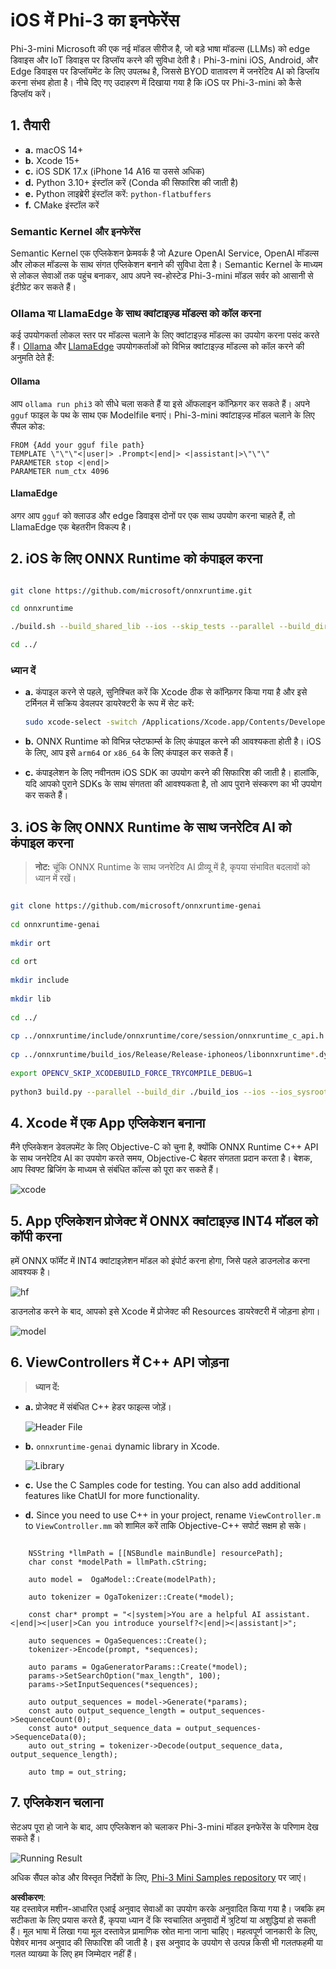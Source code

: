 # **iOS में Phi-3 का इनफेरेंस**

Phi-3-mini Microsoft की एक नई मॉडल सीरीज है, जो बड़े भाषा मॉडल्स (LLMs) को edge डिवाइस और IoT डिवाइस पर डिप्लॉय करने की सुविधा देती है। Phi-3-mini iOS, Android, और Edge डिवाइस पर डिप्लॉयमेंट के लिए उपलब्ध है, जिससे BYOD वातावरण में जनरेटिव AI को डिप्लॉय करना संभव होता है। नीचे दिए गए उदाहरण में दिखाया गया है कि iOS पर Phi-3-mini को कैसे डिप्लॉय करें।

## **1. तैयारी**

- **a.** macOS 14+
- **b.** Xcode 15+
- **c.** iOS SDK 17.x (iPhone 14 A16 या उससे अधिक)
- **d.** Python 3.10+ इंस्टॉल करें (Conda की सिफारिश की जाती है)
- **e.** Python लाइब्रेरी इंस्टॉल करें: `python-flatbuffers`
- **f.** CMake इंस्टॉल करें

### Semantic Kernel और इनफेरेंस

Semantic Kernel एक एप्लिकेशन फ्रेमवर्क है जो Azure OpenAI Service, OpenAI मॉडल्स और लोकल मॉडल्स के साथ संगत एप्लिकेशन बनाने की सुविधा देता है। Semantic Kernel के माध्यम से लोकल सेवाओं तक पहुंच बनाकर, आप अपने स्व-होस्टेड Phi-3-mini मॉडल सर्वर को आसानी से इंटीग्रेट कर सकते हैं।

### Ollama या LlamaEdge के साथ क्वांटाइज़्ड मॉडल्स को कॉल करना

कई उपयोगकर्ता लोकल स्तर पर मॉडल्स चलाने के लिए क्वांटाइज़्ड मॉडल्स का उपयोग करना पसंद करते हैं। [Ollama](https://ollama.com) और [LlamaEdge](https://llamaedge.com) उपयोगकर्ताओं को विभिन्न क्वांटाइज़्ड मॉडल्स को कॉल करने की अनुमति देते हैं:

#### **Ollama**

आप `ollama run phi3` को सीधे चला सकते हैं या इसे ऑफलाइन कॉन्फ़िगर कर सकते हैं। अपने `gguf` फाइल के पथ के साथ एक Modelfile बनाएं। Phi-3-mini क्वांटाइज़्ड मॉडल चलाने के लिए सैंपल कोड:

```gguf
FROM {Add your gguf file path}
TEMPLATE \"\"\"<|user|> .Prompt<|end|> <|assistant|>\"\"\"
PARAMETER stop <|end|>
PARAMETER num_ctx 4096
```

#### **LlamaEdge**

अगर आप `gguf` को क्लाउड और edge डिवाइस दोनों पर एक साथ उपयोग करना चाहते हैं, तो LlamaEdge एक बेहतरीन विकल्प है।

## **2. iOS के लिए ONNX Runtime को कंपाइल करना**

```bash

git clone https://github.com/microsoft/onnxruntime.git

cd onnxruntime

./build.sh --build_shared_lib --ios --skip_tests --parallel --build_dir ./build_ios --ios --apple_sysroot iphoneos --osx_arch arm64 --apple_deploy_target 17.5 --cmake_generator Xcode --config Release

cd ../

```

### **ध्यान दें**

- **a.** कंपाइल करने से पहले, सुनिश्चित करें कि Xcode ठीक से कॉन्फ़िगर किया गया है और इसे टर्मिनल में सक्रिय डेवलपर डायरेक्टरी के रूप में सेट करें:

    ```bash
    sudo xcode-select -switch /Applications/Xcode.app/Contents/Developer
    ```

- **b.** ONNX Runtime को विभिन्न प्लेटफार्म्स के लिए कंपाइल करने की आवश्यकता होती है। iOS के लिए, आप इसे `arm64` or `x86_64` के लिए कंपाइल कर सकते हैं।

- **c.** कंपाइलेशन के लिए नवीनतम iOS SDK का उपयोग करने की सिफारिश की जाती है। हालांकि, यदि आपको पुराने SDKs के साथ संगतता की आवश्यकता है, तो आप पुराने संस्करण का भी उपयोग कर सकते हैं।

## **3. iOS के लिए ONNX Runtime के साथ जनरेटिव AI को कंपाइल करना**

> **नोट:** चूंकि ONNX Runtime के साथ जनरेटिव AI प्रीव्यू में है, कृपया संभावित बदलावों को ध्यान में रखें।

```bash

git clone https://github.com/microsoft/onnxruntime-genai
 
cd onnxruntime-genai
 
mkdir ort
 
cd ort
 
mkdir include
 
mkdir lib
 
cd ../
 
cp ../onnxruntime/include/onnxruntime/core/session/onnxruntime_c_api.h ort/include
 
cp ../onnxruntime/build_ios/Release/Release-iphoneos/libonnxruntime*.dylib* ort/lib
 
export OPENCV_SKIP_XCODEBUILD_FORCE_TRYCOMPILE_DEBUG=1
 
python3 build.py --parallel --build_dir ./build_ios --ios --ios_sysroot iphoneos --ios_arch arm64 --ios_deployment_target 17.5 --cmake_generator Xcode --cmake_extra_defines CMAKE_XCODE_ATTRIBUTE_CODE_SIGNING_ALLOWED=NO

```

## **4. Xcode में एक App एप्लिकेशन बनाना**

मैंने एप्लिकेशन डेवलपमेंट के लिए Objective-C को चुना है, क्योंकि ONNX Runtime C++ API के साथ जनरेटिव AI का उपयोग करते समय, Objective-C बेहतर संगतता प्रदान करता है। बेशक, आप स्विफ्ट ब्रिजिंग के माध्यम से संबंधित कॉल्स को पूरा कर सकते हैं।

![xcode](../../../../../translated_images/xcode.6c67033ca85b703e80cc51ecaa681fbcb6ac63cc0c256705ac97bc9ca039c235.hi.png)

## **5. App एप्लिकेशन प्रोजेक्ट में ONNX क्वांटाइज़्ड INT4 मॉडल को कॉपी करना**

हमें ONNX फॉर्मेट में INT4 क्वांटाइज़ेशन मॉडल को इंपोर्ट करना होगा, जिसे पहले डाउनलोड करना आवश्यक है।

![hf](../../../../../translated_images/hf.b99941885c6561bb3bcc0155d409e713db6d47b4252fb6991a08ffeefc0170ec.hi.png)

डाउनलोड करने के बाद, आपको इसे Xcode में प्रोजेक्ट की Resources डायरेक्टरी में जोड़ना होगा।

![model](../../../../../translated_images/model.f0cb932ac2c7648211fbe5341ee1aa42b77cb7f956b6d9b084afb8fbf52927c7.hi.png)

## **6. ViewControllers में C++ API जोड़ना**

> **ध्यान दें:**

- **a.** प्रोजेक्ट में संबंधित C++ हेडर फाइल्स जोड़ें।

  ![Header File](../../../../../translated_images/head.2504a93b0be166afde6729fb193ebd14c5acb00a0bb6de1939b8a175b1f630fb.hi.png)

- **b.** `onnxruntime-genai` dynamic library in Xcode.

  ![Library](../../../../../translated_images/lib.86e12a925eb07e4e71a1466fa4f3ad27097e08505d25d34e98c33005d69b6f23.hi.png)

- **c.** Use the C Samples code for testing. You can also add additional features like ChatUI for more functionality.

- **d.** Since you need to use C++ in your project, rename `ViewController.m` to `ViewController.mm` को शामिल करें ताकि Objective-C++ सपोर्ट सक्षम हो सके।

```objc

    NSString *llmPath = [[NSBundle mainBundle] resourcePath];
    char const *modelPath = llmPath.cString;

    auto model =  OgaModel::Create(modelPath);

    auto tokenizer = OgaTokenizer::Create(*model);

    const char* prompt = "<|system|>You are a helpful AI assistant.<|end|><|user|>Can you introduce yourself?<|end|><|assistant|>";

    auto sequences = OgaSequences::Create();
    tokenizer->Encode(prompt, *sequences);

    auto params = OgaGeneratorParams::Create(*model);
    params->SetSearchOption("max_length", 100);
    params->SetInputSequences(*sequences);

    auto output_sequences = model->Generate(*params);
    const auto output_sequence_length = output_sequences->SequenceCount(0);
    const auto* output_sequence_data = output_sequences->SequenceData(0);
    auto out_string = tokenizer->Decode(output_sequence_data, output_sequence_length);
    
    auto tmp = out_string;

```

## **7. एप्लिकेशन चलाना**

सेटअप पूरा हो जाने के बाद, आप एप्लिकेशन को चलाकर Phi-3-mini मॉडल इनफेरेंस के परिणाम देख सकते हैं।

![Running Result](../../../../../translated_images/result.7ebd1fe614f809d776c46475275ec72e4ab898c4ec53ae62b29315c064ca6839.hi.jpg)

अधिक सैंपल कोड और विस्तृत निर्देशों के लिए, [Phi-3 Mini Samples repository](https://github.com/Azure-Samples/Phi-3MiniSamples/tree/main/ios) पर जाएं।

**अस्वीकरण**:  
यह दस्तावेज़ मशीन-आधारित एआई अनुवाद सेवाओं का उपयोग करके अनुवादित किया गया है। जबकि हम सटीकता के लिए प्रयास करते हैं, कृपया ध्यान दें कि स्वचालित अनुवादों में त्रुटियां या अशुद्धियां हो सकती हैं। मूल भाषा में लिखा गया मूल दस्तावेज़ प्रामाणिक स्रोत माना जाना चाहिए। महत्वपूर्ण जानकारी के लिए, पेशेवर मानव अनुवाद की सिफारिश की जाती है। इस अनुवाद के उपयोग से उत्पन्न किसी भी गलतफहमी या गलत व्याख्या के लिए हम जिम्मेदार नहीं हैं।  
